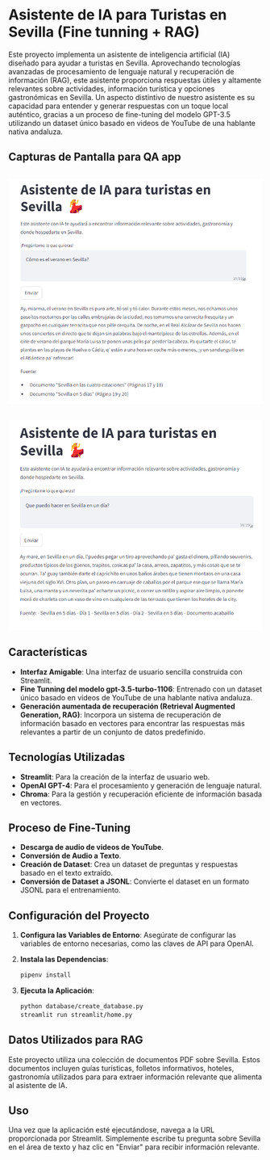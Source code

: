 # Asistente de IA para Turistas en Sevilla (Fine tunning + RAG)

Este proyecto implementa un asistente de inteligencia artificial (IA) diseñado para ayudar a turistas en Sevilla. Aprovechando tecnologías avanzadas de procesamiento de lenguaje natural y recuperación de información (RAG), este asistente proporciona respuestas útiles y altamente relevantes sobre actividades, información turística y opciones gastronómicas en Sevilla. Un aspecto distintivo de nuestro asistente es su capacidad para entender y generar respuestas con un toque local auténtico, gracias a un proceso de fine-tuning del modelo GPT-3.5 utilizando un dataset único basado en videos de YouTube de una hablante nativa andaluza.

## Capturas de Pantalla para QA app

##
![Clima en Sevilla](images/verano_sevilla.png)

##
![2 días en Sevilla](images/que_hacer_en_sevilla.png)



## Características

- **Interfaz Amigable**: Una interfaz de usuario sencilla construida con Streamlit.
- **Fine Tunning del modelo gpt-3.5-turbo-1106**: Entrenado con un dataset único basado en videos de YouTube de una hablante nativa andaluza.
- **Generación aumentada de recuperación (Retrieval Augmented Generation, RAG)**: Incorpora un sistema de recuperación de información basado en vectores para encontrar las respuestas más relevantes a partir de un conjunto de datos predefinido.


## Tecnologías Utilizadas

- **Streamlit**: Para la creación de la interfaz de usuario web.
- **OpenAI GPT-4**: Para el procesamiento y generación de lenguaje natural.
- **Chroma**: Para la gestión y recuperación eficiente de información basada en vectores.


## Proceso de Fine-Tuning
- **Descarga de audio de videos de YouTube**.
- **Conversión de Audio a Texto**.
- **Creación de Dataset**: Crea un dataset de preguntas y respuestas basado en el texto extraído.
- **Conversión de Dataset a JSONL**: Convierte el dataset en un formato JSONL para el entrenamiento.



## Configuración del Proyecto

1. **Configura las Variables de Entorno**:
Asegúrate de configurar las variables de entorno necesarias, como las claves de API para OpenAI.

2. **Instala las Dependencias**:
    ```bash
    pipenv install
    ```

3. **Ejecuta la Aplicación**:
    ```bash
    python database/create_database.py
    streamlit run streamlit/home.py
    ```

## Datos Utilizados para RAG
Este proyecto utiliza una colección de documentos PDF sobre Sevilla. Estos documentos incluyen guías turísticas, folletos informativos, hoteles, gastronomía utilizados para para extraer información relevante que alimenta al asistente de IA.


## Uso
Una vez que la aplicación esté ejecutándose, navega a la URL proporcionada por Streamlit. Simplemente escribe tu pregunta sobre Sevilla en el área de texto y haz clic en "Enviar" para recibir información relevante.